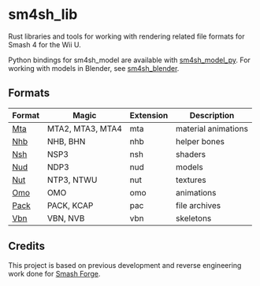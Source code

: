 # sm4sh_lib
Rust libraries and tools for working with rendering related file formats for Smash 4 for the Wii U.

Python bindings for sm4sh_model are available with [sm4sh_model_py](https://github.com/ScanMountGoat/sm4sh_model_py). For working with models in Blender, see [sm4sh_blender](https://github.com/ScanMountGoat/sm4sh_blender).

## Formats
| Format | Magic | Extension | Description |
| --- | --- | --- | --- |
| [Mta](https://github.com/ScanMountGoat/sm4sh_lib/blob/main/sm4sh_lib/src/mta.rs) | MTA2, MTA3, MTA4 | mta | material animations | 
| [Nhb](https://github.com/ScanMountGoat/sm4sh_lib/blob/main/sm4sh_lib/src/nhb.rs) | NHB, BHN | nhb | helper bones |
| [Nsh](https://github.com/ScanMountGoat/sm4sh_lib/blob/main/sm4sh_lib/src/nsh.rs) | NSP3 | nsh | shaders | 
| [Nud](https://github.com/ScanMountGoat/sm4sh_lib/blob/main/sm4sh_lib/src/nud.rs) | NDP3 | nud | models | 
| [Nut](https://github.com/ScanMountGoat/sm4sh_lib/blob/main/sm4sh_lib/src/nut.rs) | NTP3, NTWU | nut | textures | 
| [Omo](https://github.com/ScanMountGoat/sm4sh_lib/blob/main/sm4sh_lib/src/omo.rs) | OMO | omo | animations | 
| [Pack](https://github.com/ScanMountGoat/sm4sh_lib/blob/main/sm4sh_lib/src/pack.rs) | PACK, KCAP | pac | file archives |
| [Vbn](https://github.com/ScanMountGoat/sm4sh_lib/blob/main/sm4sh_lib/src/vbn.rs) | VBN, NVB | vbn | skeletons |

## Credits
This project is based on previous development and reverse engineering work done for [Smash Forge](https://github.com/jam1garner/Smash-Forge).
